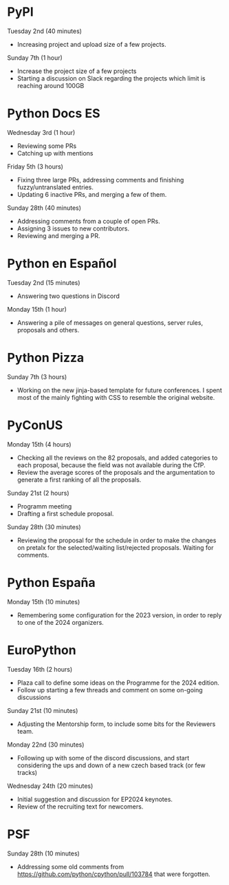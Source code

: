 # PyPI

Tuesday 2nd (40 minutes)

* Increasing project and upload size of a few projects.

Sunday 7th (1 hour)

* Increase the project size of a few projects
* Starting a discussion on Slack regarding the projects which limit
  is reaching around 100GB

# Python Docs ES

Wednesday 3rd (1 hour)

* Reviewing some PRs
* Catching up with mentions

Friday 5th (3 hours)

* Fixing three large PRs, addressing comments and finishing fuzzy/untranslated
    entries.
* Updating 6 inactive PRs, and merging a few of them.

Sunday 28th (40 minutes)

* Addressing comments from a couple of open PRs.
* Assigning 3 issues to new contributors.
* Reviewing and merging a PR.

# Python en Español

Tuesday 2nd (15 minutes)

* Answering two questions in Discord

Monday 15th (1 hour)

* Answering a pile of messages on general questions, server rules,
  proposals and others.

# Python Pizza

Sunday 7th (3 hours)

* Working on the new jinja-based template for future conferences.
  I spent most of the mainly fighting with CSS to resemble
  the original website.

# PyConUS

Monday 15th (4 hours)

* Checking all the reviews on the 82 proposals, and added categories
  to each proposal, because the field was not available during
  the CfP.
* Review the average scores of the proposals and the argumentation
  to generate a first ranking of all the proposals.

Sunday 21st (2 hours)

* Programm meeting
* Drafting a first schedule proposal.

Sunday 28th (30 minutes)

* Reviewing the proposal for the schedule in order
  to make the changes on pretalx for the selected/waiting list/rejected
  proposals. Waiting for comments.

# Python España

Monday 15th (10 minutes)

* Remembering some configuration for the 2023 version, in order
  to reply to one of the 2024 organizers.

# EuroPython

Tuesday 16th (2 hours)

* Plaza call to define some ideas on the Programme for the 2024
  edition.
* Follow up starting a few threads and comment on some on-going
  discussions

Sunday 21st (10 minutes)

* Adjusting the Mentorship form, to include some bits for the Reviewers
  team.

Monday 22nd (30 minutes)

* Following up with some of the discord discussions, and start
  considering the ups and down of a new czech based track (or few tracks)

Wednesday 24th (20 minutes)

* Initial suggestion and discussion for EP2024 keynotes.
* Review of the recruiting text for newcomers.

# PSF

Sunday 28th (10 minutes)

* Addressing some old comments from https://github.com/python/cpython/pull/103784
  that were forgotten.
